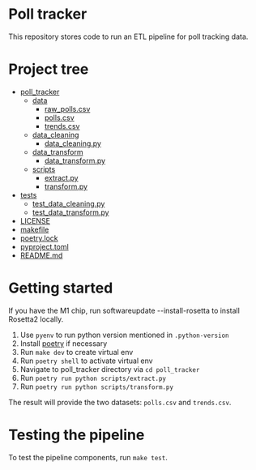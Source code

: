 # Poll tracker

This repository stores code to run an ETL pipeline for poll tracking data. 

# Project tree

 * [poll_tracker](./poll_tracker/) 
   * [data](./poll_tracker/data/)
      * [raw_polls.csv](./poll_tracker/data/raw_polls.csv)
      * [polls.csv](./poll_tracker/data/polls.csv)
      * [trends.csv](./poll_tracker/data/trends.csv)
   * [data_cleaning](./poll_tracker/data_cleaning/)
      * [data_cleaning.py](./poll_tracker/data_cleaning/data_cleaning.py)
   * [data_transform](./poll_tracker/data_transform/)
      * [data_transform.py](./poll_tracker/data_cleaning/data_transform.py)
   * [scripts](./poll_tracker/scripts/)
      * [extract.py](./poll_tracker/scripts/extract.py)
      * [transform.py](./poll_tracker/scripts/transform.py)
 * [tests](./tests/) 
   * [test_data_cleaning.py](./tests/test_data_cleaning.py)
   * [test_data_transform.py](./tests/test_data_transform.py)
 * [LICENSE](./LICENSE)
 * [makefile](./makefile)
 * [poetry.lock](./poetry.lock)
 * [pyproject.toml](./pyproject.toml)
 * [README.md](./README.md)

# Getting started
If you have the M1 chip, run softwareupdate --install-rosetta to install Rosetta2 locally.

1. Use `pyenv` to run python version mentioned in `.python-version`
2. Install [poetry](https://poetry.eustace.io/docs/#installation) if necessary
3. Run `make dev` to create virtual env
4. Run `poetry shell` to activate virtual env
5. Navigate to poll_tracker directory via `cd poll_tracker`
6. Run `poetry run python scripts/extract.py`
7. Run `poetry run python scripts/transform.py`

The result will provide the two datasets: `polls.csv` and `trends.csv`.

# Testing the pipeline

To test the pipeline components, run `make test`. 